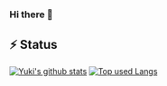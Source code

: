 ### Hi there 👋

<!--
**n199603/n199603** is a ✨ _special_ ✨ repository because its `README.md` (this file) appears on your GitHub profile.

Here are some ideas to get you started:

- 🔭 I’m currently working on ...
- 🌱 I’m currently learning ...
- 👯 I’m looking to collaborate on ...
- 🤔 I’m looking for help with ...
- 💬 Ask me about ...
- 📫 How to reach me: ...
- 😄 Pronouns: ...
- ⚡ Fun fact: ...

-->

## ⚡ Status
[![Yuki's github stats](https://readme-stats.psbss.vercel.app/api?username=n199603&hide=contribs&count_private=true&show_icons=true&theme=vue-dark)](https://github.com/n199603/)
[![Top used Langs](https://readme-stats.psbss.vercel.app/api/top-langs/?username=n199603&hide=php,blade&layout=compact&theme=vue-dark)](https://github.com/n199603/)
